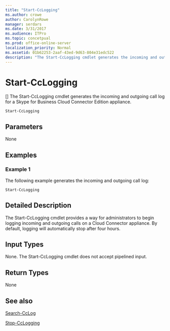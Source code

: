 ```yaml
---
title: "Start-CcLogging"
ms.author: crowe
author: CarolynRowe
manager: serdars
ms.date: 3/31/2017
ms.audience: ITPro
ms.topic: concetpual
ms.prod: office-online-server
localization_priority: Normal
ms.assetid: 01b62253-2aaf-43ed-9d63-804e31edc522
description: "The Start-CcLogging cmdlet generates the incoming and outgoing call log for a Skype for Business Cloud Connector Edition appliance."
---
```


# Start-CcLogging
[]
The Start-CcLogging cmdlet generates the incoming and outgoing call log for a Skype for Business Cloud Connector Edition appliance. 
  
```
Start-CcLogging
```

## Parameters

None
  
## Examples
<a name="Examples"> </a>

### Example 1

The following example generates the incoming and outgoing call log:
  
```
Start-CcLogging
```

## Detailed Description
<a name="DetailedDescription"> </a>

The Start-CcLogging cmdlet provides a way for administrators to begin logging incoming and outgoing calls on a Cloud Connector appliance. By default, logging will automatically stop after four hours.
  
## Input Types
<a name="InputTypes"> </a>

None. The Start-CcLogging cmdlet does not accept pipelined input.
  
## Return Types
<a name="ReturnTypes"> </a>

None
  
## See also
<a name="ReturnTypes"> </a>

[Search-CcLog](search-cclog.md)
  
[Stop-CcLogging](stop-cclogging.md)
  

